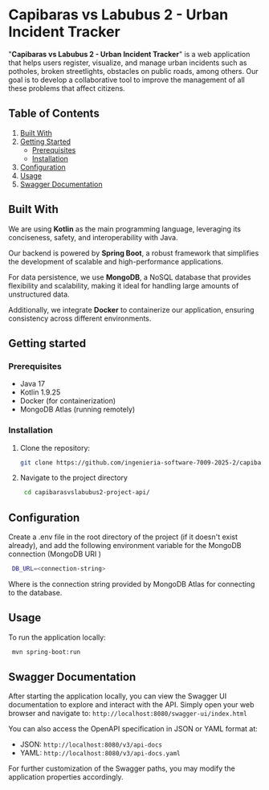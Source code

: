 # Capibaras vs Labubus 2 - Urban Incident Tracker

"**Capibaras vs Labubus 2 - Urban Incident Tracker**" is a web application that helps users register, visualize, and manage urban incidents such as potholes, broken streetlights, obstacles on public roads, among others. Our goal is to develop a collaborative tool to improve the management of all these problems that affect citizens.

## Table of Contents

1. [Built With](#built-with)
2. [Getting Started](#getting-started)
   - [Prerequisites](#prerequisites)
   - [Installation](#installation)
3. [Configuration](#configuration)
4. [Usage](#usage)
5. [Swagger Documentation](#swagger-documentation)

## **Built With**

We are using **Kotlin** as the main programming language, leveraging its conciseness, safety, and interoperability with Java.

Our backend is powered by **Spring Boot**, a robust framework that simplifies the development of scalable and high-performance applications.

For data persistence, we use **MongoDB**, a NoSQL database that provides flexibility and scalability, making it ideal for handling large amounts of unstructured data.

Additionally, we integrate **Docker** to containerize our application, ensuring consistency across different environments.

## Getting started

### Prerequisites

- Java 17
- Kotlin 1.9.25
- Docker (for containerization)
- MongoDB Atlas (running remotely)

### Installation

1. Clone the repository:

   ```bash
   git clone https://github.com/ingenieria-software-7009-2025-2/capibarasvslabubus2-project-api.git
   ```

2. Navigate to the project directory

   ```bash
    cd capibarasvslabubus2-project-api/
   ```

## Configuration

Create a .env file in the root directory of the project (if it doesn't exist already), and add the following environment variable for the MongoDB connection (MongoDB URI )

```bash
 DB_URL=<connection-string>
```

Where <connection-string> is the connection string provided by MongoDB Atlas for connecting to the database.

## Usage

To run the application locally:

```bash
 mvn spring-boot:run
```

## Swagger Documentation

After starting the application locally, you can view the Swagger UI documentation to explore and interact with the API. Simply open your web browser and navigate to: `http://localhost:8080/swagger-ui/index.html`

You can also access the OpenAPI specification in JSON or YAML format at:

- JSON: `http://localhost:8080/v3/api-docs`
- YAML: `http://localhost:8080/v3/api-docs.yaml`

For further customization of the Swagger paths, you may modify the application properties accordingly.
